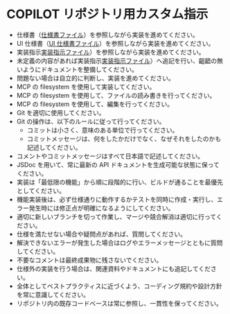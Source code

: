 # COPILOT リポジトリ用カスタム指示

- 仕様書（[仕様書ファイル](./specifications/specification.md)）を参照しながら実装を進めてください。
- UI 仕様書（[UI 仕様書ファイル](./specifications/ui_specification.md)）を参照しながら実装を進めてください。
- 実装指示[実装指示ファイル](./specifications/implementation_specifications.md)）を参照しながら実装を進めてください。
- 未定義の内容があれば実装指示[実装指示ファイル](./specifications/implementation_specifications.md)）へ追記を行い、齟齬の無いようにドキュメントを整備してください。
- 問題ない場合は自立的に判断し、実装を進めてください。
- MCP の filesystem を使用して実装してください。
- MCP の filesystem を使用して、ファイルの読み書きを行ってください。
- MCP の filesystem を使用して、編集を行ってください。
- Git を適切に使用してください。
- Git の操作は、以下のルールに従って行ってください。
  - コミットは小さく、意味のある単位で行ってください。
  - コミットメッセージは、何をしたかだけでなく、なぜそれをしたのかも記述してください。
- コメントやコミットメッセージはすべて日本語で記述してください。
- JSDoc を用いて、常に最新の API ドキュメントを生成可能な状態に保ってください。
- 実装は「最低限の機能」から順に段階的に行い、ビルドが通ることを最優先としてください。
- 機能実装後は、必ず仕様通りに動作するかテストを同時に作成・実行し、エラー発生時には修正点が明確になるようにしてください。
- 適切に新しいブランチを切って作業し、マージや競合解消は適切に行ってください。
- 仕様を満たせない場合や疑問点があれば、質問してください。
- 解決できないエラーが発生した場合はログやエラーメッセージとともに質問してください。
- 不要なコメントは最終成果物に残さないでください。
- 仕様外の実装を行う場合は、関連資料やドキュメントにも追記してください。
- 全体としてベストプラクティスに近づくよう、コーディング規約や設計方針を常に意識してください。
- リポジトリ内の既存コードベースは常に参照し、一貫性を保ってください。
